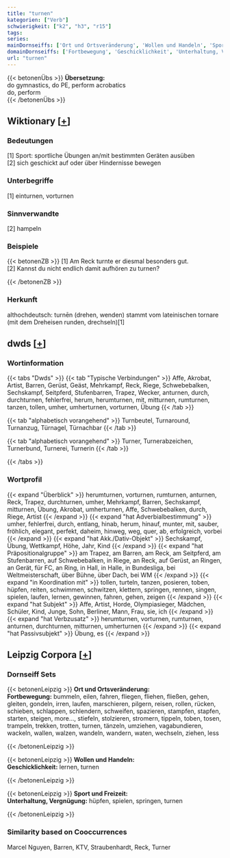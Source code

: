 ```yaml
---
title: "turnen"
kategorien: ["Verb"]
schwierigkeit: ["k2", "h3", "r15"]
tags:
series:
mainDornseiffs: ['Ort und Ortsveränderung', 'Wollen und Handeln', 'Sport und Freizeit']
domainDornseiffs: ['Fortbewegung', 'Geschicklichkeit', 'Unterhaltung, Vergnügung']
url: "turnen"
---
```


{{< betonenÜbs >}}
**Übersetzung:**  
do gymnastics, do PE, perform acrobatics  
do, perform  
{{< /betonenÜbs >}}

## Wiktionary [[+](https://de.wiktionary.org/wiki/turnen)]

### Bedeutungen
[1] Sport: sportliche Übungen an/mit bestimmten Geräten ausüben  
[2] sich geschickt auf oder über Hindernisse bewegen  

### Unterbegriffe
[1] einturnen, vorturnen  

### Sinnverwandte
[2] hampeln  

### Beispiele
{{< betonenZB >}}
[1] Am Reck turnte er diesmal besonders gut.  
[2] Kannst du nicht endlich damit aufhören zu turnen?  

{{< /betonenZB >}}
### Herkunft
althochdeutsch: turnēn (drehen, wenden) stammt vom lateinischen tornare (mit dem Dreheisen runden, drechseln)[1]  



## dwds [[+](https://www.dwds.de/wb/turnen)]

### Wortinformation
{{< tabs "Dwds" >}}
{{< tab "Typische Verbindungen" >}}
Affe, Akrobat, Artist, Barren, Gerüst, Geäst, Mehrkampf, Reck, Riege, Schwebebalken, Sechskampf, Seitpferd, Stufenbarren, Trapez, Wecker, anturnen, durch, durchturnen, fehlerfrei, herum, herumturnen, mit, mitturnen, rumturnen, tanzen, tollen, umher, umherturnen, vorturnen, Übung
{{< /tab >}}

{{< tab "alphabetisch vorangehend" >}}
Turnbeutel, Turnaround, Turnanzug, Türnagel, Türnachbar
{{< /tab >}}

{{< tab "alphabetisch vorangehend" >}}
Turner, Turnerabzeichen, Turnerbund, Turnerei, Turnerin
{{< /tab >}}

{{< /tabs >}}

### Wortprofil
{{< expand "Überblick" >}} herumturnen, vorturnen, rumturnen, anturnen, Reck, Trapez, durchturnen, umher, Mehrkampf, Barren, Sechskampf, mitturnen, Übung, Akrobat, umherturnen, Affe, Schwebebalken, durch, Riege, Artist {{< /expand >}}
{{< expand "hat Adverbialbestimmung" >}} umher, fehlerfrei, durch, entlang, hinab, herum, hinauf, munter, mit, sauber, fröhlich, elegant, perfekt, daheim, hinweg, weg, quer, ab, erfolgreich, vorbei {{< /expand >}}
{{< expand "hat Akk./Dativ-Objekt" >}} Sechskampf, Übung, Wettkampf, Höhe, Jahr, Kind {{< /expand >}}
{{< expand "hat Präpositionalgruppe" >}} am Trapez, am Barren, am Reck, am Seitpferd, am Stufenbarren, auf Schwebebalken, in Riege, an Reck, auf Gerüst, an Ringen, an Gerät, für FC, an Ring, in Hall, in Halle, in Bundesliga, bei Weltmeisterschaft, über Bühne, über Dach, bei WM {{< /expand >}}
{{< expand "in Koordination mit" >}} tollen, turteln, tanzen, posieren, toben, hüpfen, reiten, schwimmen, schwitzen, klettern, springen, rennen, singen, spielen, laufen, lernen, gewinnen, fahren, gehen, zeigen {{< /expand >}}
{{< expand "hat Subjekt" >}} Affe, Artist, Horde, Olympiasieger, Mädchen, Schüler, Kind, Junge, Sohn, Berliner, Mann, Frau, sie, ich {{< /expand >}}
{{< expand "hat Verbzusatz" >}} herumturnen, vorturnen, rumturnen, anturnen, durchturnen, mitturnen, umherturnen {{< /expand >}}
{{< expand "hat Passivsubjekt" >}} Übung, es {{< /expand >}}

## Leipzig Corpora [[+](https://corpora.uni-leipzig.de/en/res?word=turnen&corpusId=deu_newscrawl-public_2018)]

### Dornseiff Sets
{{< betonenLeipzig >}}
**Ort und Ortsveränderung:**  
**Fortbewegung:** bummeln, eilen, fahren, fliegen, fliehen, fließen, gehen, gleiten, gondeln, irren, laufen, marschieren, pilgern, reisen, rollen, rücken, schieben, schlappen, schlendern, schweifen, spazieren, stampfen, stapfen, starten, steigen, more..., stiefeln, stolzieren, stromern, tippeln, toben, tosen, trampeln, trekken, trotten, turnen, tänzeln, umziehen, vagabundieren, wackeln, wallen, walzen, wandeln, wandern, waten, wechseln, ziehen, less  

{{< /betonenLeipzig >}}


{{< betonenLeipzig >}}
**Wollen und Handeln:**  
**Geschicklichkeit:** lernen, turnen  

{{< /betonenLeipzig >}}


{{< betonenLeipzig >}}
**Sport und Freizeit:**  
**Unterhaltung, Vergnügung:** hüpfen, spielen, springen, turnen  

{{< /betonenLeipzig >}}

### Similarity based on Cooccurrences
Marcel Nguyen, Barren, KTV, Straubenhardt, Reck, Turner

